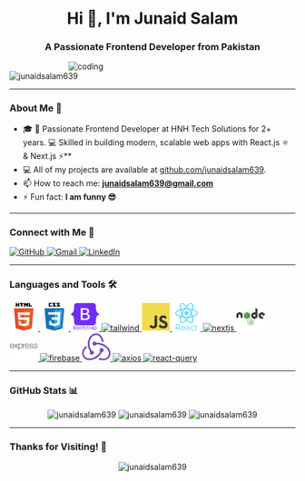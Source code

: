 <h1 align="center">Hi 👋, I'm Junaid Salam</h1>
<h3 align="center">A Passionate Frontend Developer from Pakistan</h3>

<img align="right" alt="coding" width="400px" src="https://user-images.githubusercontent.com/55389276/140866485-8fb1c876-9a8f-4d6a-98dc-08c4981eaf70.gif">

<p align="left"> 
  <img src="https://komarev.com/ghpvc/?username=junaidsalam639&label=Profile%20views&color=0e75b6&style=flat" alt="junaidsalam639" /> 
</p>

---

### About Me 🌱
- 🎓 🚀 Passionate Frontend Developer at HNH Tech Solutions for 2+ years. 💻 Skilled in building modern, scalable web apps with React.js ⚛️ & Next.js ⚡**
- 💻 All of my projects are available at [github.com/junaidsalam639](https://github.com/junaidsalam639).
- 📫 How to reach me: **junaidsalam639@gmail.com**
- ⚡ Fun fact: **I am funny 😎**

---

### Connect with Me 🤝
<p align="left">
  <a href="https://github.com/junaidsalam639" target="_blank">
    <img src="https://img.shields.io/badge/GitHub-100000?style=for-the-badge&logo=github&logoColor=white" alt="GitHub">
  </a>
  <a href="mailto:junaidsalam639@gmail.com" target="_blank">
    <img src="https://img.shields.io/badge/Gmail-D14836?style=for-the-badge&logo=gmail&logoColor=white" alt="Gmail">
  </a>
  <a href="https://www.linkedin.com/in/your-linkedin-profile" target="_blank">
    <img src="https://img.shields.io/badge/LinkedIn-0077B5?style=for-the-badge&logo=linkedin&logoColor=white" alt="LinkedIn">
  </a>
</p>

---

### Languages and Tools 🛠️
<p align="left">
  <!-- Frontend -->
  <a href="https://www.w3.org/html/" target="_blank" rel="noreferrer"> 
    <img src="https://raw.githubusercontent.com/devicons/devicon/master/icons/html5/html5-original-wordmark.svg" alt="html5" width="50" height="50"/> 
  </a>
  <a href="https://www.w3schools.com/css/" target="_blank" rel="noreferrer"> 
    <img src="https://raw.githubusercontent.com/devicons/devicon/master/icons/css3/css3-original-wordmark.svg" alt="css3" width="50" height="50"/> 
  </a>
  <a href="https://getbootstrap.com" target="_blank" rel="noreferrer">
    <img src="https://raw.githubusercontent.com/devicons/devicon/master/icons/bootstrap/bootstrap-plain-wordmark.svg" alt="bootstrap" width="50" height="50"/> 
  </a>
  <a href="https://tailwindcss.com/" target="_blank" rel="noreferrer">
    <img src="https://www.vectorlogo.zone/logos/tailwindcss/tailwindcss-icon.svg" alt="tailwind" width="50" height="50"/> 
  </a>
  <a href="https://developer.mozilla.org/en-US/docs/Web/JavaScript" target="_blank" rel="noreferrer"> 
    <img src="https://raw.githubusercontent.com/devicons/devicon/master/icons/javascript/javascript-original.svg" alt="javascript" width="50" height="50"/> 
  </a>
  <a href="https://reactjs.org/" target="_blank" rel="noreferrer">
    <img src="https://raw.githubusercontent.com/devicons/devicon/master/icons/react/react-original-wordmark.svg" alt="react" width="50" height="50"/> 
  </a>
  <a href="https://nextjs.org/" target="_blank" rel="noreferrer">
    <img src="https://cdn.worldvectorlogo.com/logos/nextjs-2.svg" alt="nextjs" width="50" height="50"/> 
  </a>
  
  <!-- Backend -->
  <a href="https://nodejs.org" target="_blank" rel="noreferrer">
    <img src="https://raw.githubusercontent.com/devicons/devicon/master/icons/nodejs/nodejs-original-wordmark.svg" alt="nodejs" width="50" height="50"/> 
  </a>
  <a href="https://expressjs.com" target="_blank" rel="noreferrer">
    <img src="https://raw.githubusercontent.com/devicons/devicon/master/icons/express/express-original-wordmark.svg" alt="express" width="50" height="50"/> 
  </a>
  
  <!-- Tools -->
  <a href="https://firebase.google.com/" target="_blank" rel="noreferrer">
    <img src="https://www.vectorlogo.zone/logos/firebase/firebase-icon.svg" alt="firebase" width="50" height="50"/> 
  </a>
  <a href="https://redux.js.org" target="_blank" rel="noreferrer">
    <img src="https://raw.githubusercontent.com/devicons/devicon/master/icons/redux/redux-original.svg" alt="redux" width="50" height="50"/> 
  </a>
  <a href="https://axios-http.com/" target="_blank" rel="noreferrer">
    <img src="https://axios-http.com/assets/logo.svg" alt="axios" width="50" height="50"/> 
  </a>
  <a href="https://react-query.tanstack.com/" target="_blank" rel="noreferrer">
    <img src="https://tanstack.com/_build/assets/logo-color-100w-br5_Ikqp.png" alt="react-query" width="50" height="50"/> 
  </a>
</p>

---

### GitHub Stats 📊
<p align="center">
  <img align="center" src="https://github-readme-stats.vercel.app/api/top-langs?username=junaidsalam639&show_icons=true&locale=en&layout=compact&theme=radical" alt="junaidsalam639" />
  <img align="center" src="https://github-readme-stats.vercel.app/api?username=junaidsalam639&show_icons=true&locale=en&theme=radical" alt="junaidsalam639" />
  <img align="center" src="https://github-readme-streak-stats.herokuapp.com/?user=junaidsalam639&theme=radical" alt="junaidsalam639" />
</p>

---

### Thanks for Visiting! 🚀
<p align="center"> 
  <img src="https://komarev.com/ghpvc/?username=junaidsalam639&label=Profile%20views&color=0e75b6&style=flat" alt="junaidsalam639" /> 
</p>
